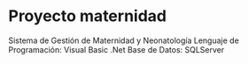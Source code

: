 # Proyecto maternidad
Sistema de Gestión de Maternidad y Neonatología
  Lenguaje de Programación: Visual Basic .Net
  Base de Datos: SQLServer
